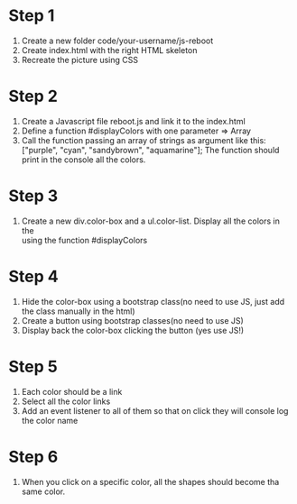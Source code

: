 # Step 1
1. Create a new folder code/your-username/js-reboot
2. Create index.html with the right HTML skeleton
3. Recreate the picture using CSS

# Step 2
1. Create a Javascript file reboot.js and link it to the index.html
2. Define a function #displayColors with one parameter => Array
3. Call the function passing an array of strings as argument like this: ["purple", "cyan", "sandybrown", "aquamarine"];
  The function should print in the console all the colors.

# Step 3
1. Create a new div.color-box and a ul.color-list.
  Display all the colors in the <ul></ul> using the function #displayColors

# Step 4
1. Hide the color-box using a bootstrap class(no need to use JS, just add the class manually in the html)
2. Create a button using bootstrap classes(no need to use JS)
3. Display back the color-box clicking the button (yes use JS!)


# Step 5
1. Each color should be a link
2. Select all the color links
3. Add an event listener to all of them so that on click they will console log the color name

# Step 6
1. When you click on a specific color, all the shapes should become tha same color.
